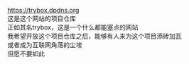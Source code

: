 https://trybox.dpdns.org  
这是这个网站的项目仓库  
正如其名trybox，这是一个什么都能塞点的网站  
我希望开放这个项目仓库之后，能够有人来为这个项目添砖加瓦  
或者成为互联网角落的尘埃  
但愿不要如此  
